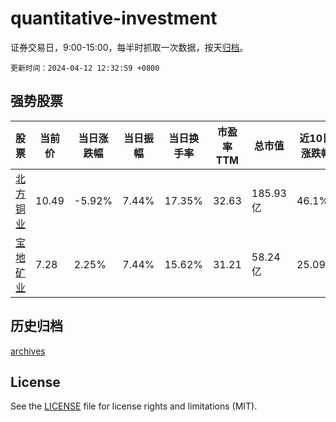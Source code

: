 # quantitative-investment

证券交易日，9:00-15:00，每半时抓取一次数据，按天[归档](archives)。

`更新时间：2024-04-12 12:32:59 +0800`

## 强势股票

|股票|当前价|当日涨跌幅|当日振幅|当日换手率|市盈率TTM|总市值|近10日涨跌幅|
|----|----|----|----|----|----|----|----|
|[北方铜业](https://xueqiu.com/S/SZ000737)|10.49|-5.92%|7.44%|17.35%|32.63|185.93亿|46.1%|
|[宝地矿业](https://xueqiu.com/S/SH601121)|7.28|2.25%|7.44%|15.62%|31.21|58.24亿|25.09%|

## 历史归档

[archives](archives)

## License

See the [LICENSE](LICENSE) file for license rights and limitations (MIT).